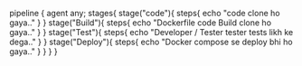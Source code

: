 pipeline {
    agent any;
    stages{
        stage("code"){
            steps{
                echo "code clone ho gaya.."
            }
        }
        stage("Build"){
            steps{
                echo "Dockerfile code Build clone ho gaya.."
            }
        }
        stage("Test"){
            steps{
                echo "Developer / Tester tester tests likh ke dega.."
            }
        }
        stage("Deploy"){
            steps{
                echo "Docker compose se deploy bhi ho gaya.."
            }
        }
    }
}

